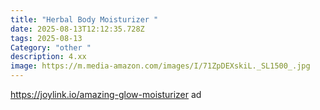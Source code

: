 ```yaml
---
title: "Herbal Body Moisturizer "
date: 2025-08-13T12:12:35.728Z
tags: 2025-08-13
Category: "other "
description: 4.xx
image: https://m.media-amazon.com/images/I/71ZpDEXskiL._SL1500_.jpg
---
```

https://joylink.io/amazing-glow-moisturizer ad